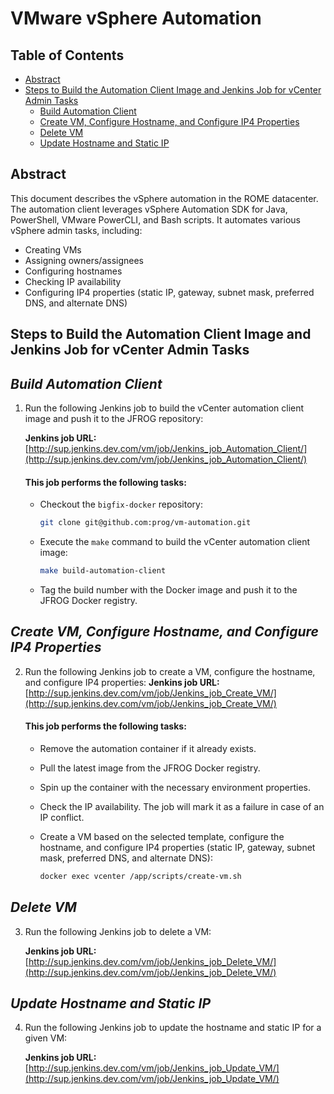 # VMware vSphere Automation

## Table of Contents

- [Abstract](#abstract)
- [Steps to Build the Automation Client Image and Jenkins Job for vCenter Admin Tasks](#steps-to-build-the-automation-client-image-and-jenkins-job-for-vcenter-admin-tasks)
  - [Build Automation Client](#build-automation-client)
  - [Create VM, Configure Hostname, and Configure IP4 Properties](#create-vm-configure-hostname-and-configure-ip4-properties)
  - [Delete VM](#delete-vm)
  - [Update Hostname and Static IP](#update-hostname-and-static-ip)

## Abstract

This document describes the vSphere automation in the ROME datacenter. The automation client leverages vSphere Automation SDK for Java, PowerShell, VMware PowerCLI, and Bash scripts. It automates various vSphere admin tasks, including:

- Creating VMs
- Assigning owners/assignees
- Configuring hostnames
- Checking IP availability
- Configuring IP4 properties (static IP, gateway, subnet mask, preferred DNS, and alternate DNS)

**Steps to Build the Automation Client Image and Jenkins Job for vCenter Admin Tasks**
---

*Build Automation Client*
---

1. Run the following Jenkins job to build the vCenter automation client image and push it to the JFROG repository:

   **Jenkins job URL:** [http://sup.jenkins.dev.com/vm/job/Jenkins_job_Automation_Client/](http://sup.jenkins.dev.com/vm/job/Jenkins_job_Automation_Client/)

   #### This job performs the following tasks: 
   
   - Checkout the `bigfix-docker` repository:
     ```bash
     git clone git@github.com:prog/vm-automation.git
     ```
   - Execute the `make` command to build the vCenter automation client image:
     ```bash
     make build-automation-client
     ```
   - Tag the build number with the Docker image and push it to the JFROG Docker registry.

*Create VM, Configure Hostname, and Configure IP4 Properties*
---

2. Run the following Jenkins job to create a VM, configure the hostname, and configure IP4 properties:
   **Jenkins job URL:** [http://sup.jenkins.dev.com/vm/job/Jenkins_job_Create_VM/](http://sup.jenkins.dev.com/vm/job/Jenkins_job_Create_VM/)

   #### This job performs the following tasks: 

   - Remove the automation container if it already exists.

   - Pull the latest image from the JFROG Docker registry.

   - Spin up the container with the necessary environment properties.

   - Check the IP availability. The job will mark it as a failure in case of an IP conflict.

   - Create a VM based on the selected template, configure the hostname, and configure IP4 properties (static IP, gateway, subnet mask, preferred DNS, and alternate DNS):
     ```bash
     docker exec vcenter /app/scripts/create-vm.sh
     ```
*Delete VM*
---
3. Run the following Jenkins job to delete a VM:

   **Jenkins job URL:** [http://sup.jenkins.dev.com/vm/job/Jenkins_job_Delete_VM/](http://sup.jenkins.dev.com/vm/job/Jenkins_job_Delete_VM/)

*Update Hostname and Static IP*
---
4. Run the following Jenkins job to update the hostname and static IP for a given VM:

   **Jenkins job URL:** [http://sup.jenkins.dev.com/vm/job/Jenkins_job_Update_VM/](http://sup.jenkins.dev.com/vm/job/Jenkins_job_Update_VM/)
